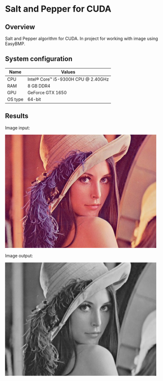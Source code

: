 # Salt and Pepper for CUDA

## Overview

Salt and Pepper algorithm for CUDA.
In project for working with image using EasyBMP.

## System configuration

| Name  | Values  |
|-------|---------|
| CPU  | Intel® Core™ i5-9300H CPU @ 2.40GHz |
| RAM  | 8 GB DDR4 |
| GPU  | GeForce GTX 1650 |
| OS type | 64-bit  |

## Results

Image input:

![Input image](lena.bmp)

Image output:

![Output image](result.bmp)
